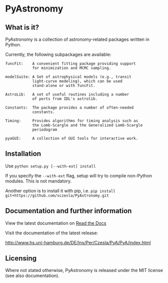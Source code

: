 # PyAstronomy

What is it?
-----------

  PyAstronomy is a collection of astronomy-related
  packages written in Python.

  Currently, the following subpackages are available:

    funcFit:    A convenient fitting package providing support
                for minimization and MCMC sampling.

    modelSuite: A Set of astrophysical models (e.g., transit
                light-curve modeling), which can be used
                stand-alone or with funcFit.

    AstroLib:   A set of useful routines including a number
                of ports from IDL's astrolib.

    Constants:  The package provides a number of often-needed
                constants.

    Timing:     Provides algorithms for timing analysis such as
                the Lomb-Scargle and the Generalized Lomb-Scargle
                periodogram

    pyaGUI:     A collection of GUI tools for interactive work.

Installation
------------

  Use `python setup.py [--with-ext] install`

  If you specify the `--with-ext` flag, setup will try to
  compile non-Python modules. This is not mandatory.
  
  Another option is to install it with pip, i.e.
  `pip install git+https://github.com/sczesla/PyAstronomy.git`

Documentation and further information
-------------------------------------

  View the latest documentation on [Read the
  Docs](https://pyastronomy.readthedocs.org/en/latest/)

  Visit the documentation of the latest release:
  
  http://www.hs.uni-hamburg.de/DE/Ins/Per/Czesla/PyA/PyA/index.html

Licensing
---------

  Where not stated otherwise, PyAstronomy is released under the
  MIT license (see also documentation).

